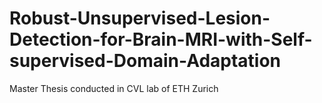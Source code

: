 # Robust-Unsupervised-Lesion-Detection-for-Brain-MRI-with-Self-supervised-Domain-Adaptation
Master Thesis conducted in CVL lab of ETH Zurich

